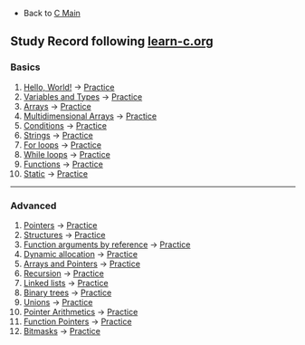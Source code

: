 * Back to [C Main](https://github.com/JoonHyeok-hozy-Kim/program_languages/blob/main/C/c_main.md)

## Study Record following [learn-c.org](https://www.learn-c.org/)

### Basics
1. [Hello, World!](https://www.learn-c.org/en/Hello%2C_World%21) -> [Practice](https://github.com/JoonHyeok-hozy-Kim/program_languages/blob/main/C/learn-c/practices/221211_basic_01.c)
2. [Variables and Types]() -> [Practice]()
3. [Arrays]() -> [Practice]()
4. [Multidimensional Arrays]() -> [Practice]()
5. [Conditions]() -> [Practice]()
6. [Strings]() -> [Practice]()
7. [For loops]() -> [Practice]()
8. [While loops]() -> [Practice]()
9. [Functions]() -> [Practice]()
10. [Static]() -> [Practice]()

---

### Advanced
1. [Pointers]() -> [Practice]()
2. [Structures]() -> [Practice]()
3. [Function arguments by reference]() -> [Practice]()
4. [Dynamic allocation]() -> [Practice]()
5. [Arrays and Pointers]() -> [Practice]()
6. [Recursion]() -> [Practice]()
7. [Linked lists]() -> [Practice]()
8. [Binary trees]() -> [Practice]()
9. [Unions]() -> [Practice]()
10. [Pointer Arithmetics]() -> [Practice]()
11. [Function Pointers]() -> [Practice]()
12. [Bitmasks]() -> [Practice]()